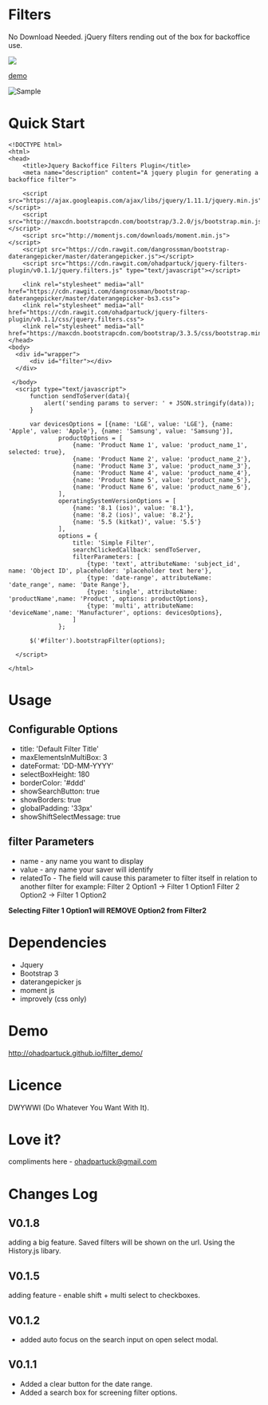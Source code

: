 # Filters
No Download Needed. jQuery filters rending out of the box for backoffice use.

<img src="https://badge.fury.io/js/backoffice-filters.png" />

<a href="http://ohadpartuck.github.io/filter_demo/" target="_blank">demo</a>

![Sample](https://cdn.rawgit.com/ohadpartuck/jquery-filters-plugin/master/demo/filters_demo.gif)

# Quick Start
```
<!DOCTYPE html>
<html>
<head>
    <title>Jquery Backoffice Filters Plugin</title>
    <meta name="description" content="A jquery plugin for generating a backoffice filter">

    <script src="https://ajax.googleapis.com/ajax/libs/jquery/1.11.1/jquery.min.js"></script>
    <script src="http://maxcdn.bootstrapcdn.com/bootstrap/3.2.0/js/bootstrap.min.js"></script>
    <script src="http://momentjs.com/downloads/moment.min.js"></script>
    <script src="https://cdn.rawgit.com/dangrossman/bootstrap-daterangepicker/master/daterangepicker.js"></script>
    <script src="https://cdn.rawgit.com/ohadpartuck/jquery-filters-plugin/v0.1.1/jquery.filters.js" type="text/javascript"></script>

    <link rel="stylesheet" media="all" href="https://cdn.rawgit.com/dangrossman/bootstrap-daterangepicker/master/daterangepicker-bs3.css">
    <link rel="stylesheet" media="all" href="https://cdn.rawgit.com/ohadpartuck/jquery-filters-plugin/v0.1.1/css/jquery.filters.css">
    <link rel="stylesheet" media="all" href="https://maxcdn.bootstrapcdn.com/bootstrap/3.3.5/css/bootstrap.min.css">
</head>
<body>
  <div id="wrapper">
      <div id="filter"></div>
  </div> 

 </body>
  <script type="text/javascript">
      function sendToServer(data){
          alert('sending params to server: ' + JSON.stringify(data));
      }

      var devicesOptions = [{name: 'LGE', value: 'LGE'}, {name: 'Apple', value: 'Apple'}, {name: 'Samsung', value: 'Samsung'}],
              productOptions = [
                  {name: 'Product Name 1', value: 'product_name_1', selected: true},
                  {name: 'Product Name 2', value: 'product_name_2'},
                  {name: 'Product Name 3', value: 'product_name_3'},
                  {name: 'Product Name 4', value: 'product_name_4'},
                  {name: 'Product Name 5', value: 'product_name_5'},
                  {name: 'Product Name 6', value: 'product_name_6'},
              ],
              operatingSystemVersionOptions = [
                  {name: '8.1 (ios)', value: '8.1'},
                  {name: '8.2 (ios)', value: '8.2'},
                  {name: '5.5 (kitkat)', value: '5.5'}
              ],
              options = {
                  title: 'Simple Filter',
                  searchClickedCallback: sendToServer,
                  filterParameters: [
                      {type: 'text', attributeName: 'subject_id', name: 'Object ID', placeholder: 'placeholder text here'},
                      {type: 'date-range', attributeName: 'date_range', name: 'Date Range'},
                      {type: 'single', attributeName: 'productName',name: 'Product', options: productOptions},
                      {type: 'multi', attributeName: 'deviceName',name: 'Manufacturer', options: devicesOptions},
                  ]
              };

      $('#filter').bootstrapFilter(options);

  </script>

</html>
```

# Usage

## Configurable Options
* title: 'Default Filter Title'
* maxElementsInMultiBox: 3
* dateFormat: 'DD-MM-YYYY'
* selectBoxHeight: 180
* borderColor: '#ddd'
* showSearchButton: true
* showBorders: true
* globalPadding: '33px'
* showShiftSelectMessage: true

## filter Parameters
* name - any name you want to display
* value - any name your saver will identify
* relatedTo - The field will cause this parameter to filter itself in relation to another filter
for example:
Filter 2 Option1 -> Filter 1 Option1
Filter 2 Option2 -> Filter 1 Option2

**Selecting Filter 1 Option1 will REMOVE Option2 from Filter2**


# Dependencies

* Jquery
* Bootstrap 3 
* daterangepicker js 
* moment js
* improvely (css only)


# Demo
http://ohadpartuck.github.io/filter_demo/

# Licence
DWYWWI (Do Whatever You Want With It).

# Love it?
compliments here - ohadpartuck@gmail.com

# Changes Log
## V0.1.8
adding a big feature. Saved filters will be shown on the url. Using the History.js libary. 

## V0.1.5
adding feature - enable shift + multi select to checkboxes.

## V0.1.2
* added auto focus on the search input on open select modal.

## V0.1.1
* Added a clear button for the date range.
* Added a search box for screening filter options.


